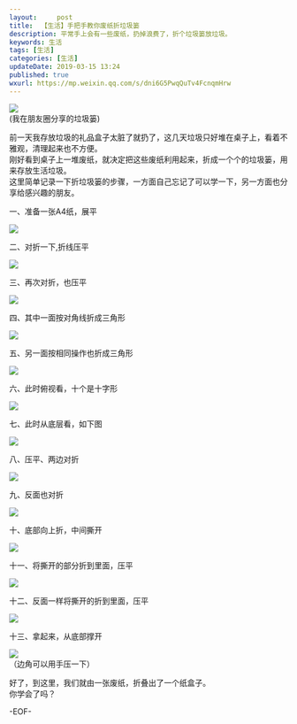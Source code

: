 ```yaml
---   
layout:     post  
title:  【生活】手把手教你废纸折垃圾篓
description: 平常手上会有一些废纸，扔掉浪费了，折个垃圾篓放垃圾。  
keywords: 生活  
tags: [生活]    
categories: [生活]  
updateDate: 2019-03-15 13:24   
published: true 
wxurl: https://mp.weixin.qq.com/s/dni6G5PwqQuTv4FcnqmHrw  
---  
```



![](https://res2019.tiankonguse.com/images/2019/03/paper-to-box-001.jpg)  
(我在朋友圈分享的垃圾篓)  



前一天我存放垃圾的礼品盒子太脏了就扔了，这几天垃圾只好堆在桌子上，看着不雅观，清理起来也不方便。  
刚好看到桌子上一堆废纸，就决定把这些废纸利用起来，折成一个个的垃圾篓，用来存放生活垃圾。  
这里简单记录一下折垃圾篓的步骤，一方面自己忘记了可以学一下，另一方面也分享给感兴趣的朋友。  



一、准备一张A4纸，展平  


![](https://res2019.tiankonguse.com/images/2019/03/paper-to-box-002.jpg)  


二、对折一下,折线压平  


![](https://res2019.tiankonguse.com/images/2019/03/paper-to-box-003.jpg)  


三、再次对折，也压平  


![](https://res2019.tiankonguse.com/images/2019/03/paper-to-box-004.jpg)  


四、其中一面按对角线折成三角形  


![](https://res2019.tiankonguse.com/images/2019/03/paper-to-box-005.jpg)  


五、另一面按相同操作也折成三角形  


![](https://res2019.tiankonguse.com/images/2019/03/paper-to-box-006.jpg)  


六、此时俯视看，十个是十字形  


![](https://res2019.tiankonguse.com/images/2019/03/paper-to-box-007.jpg)  


七、此时从底层看，如下图  


![](https://res2019.tiankonguse.com/images/2019/03/paper-to-box-008.jpg)  


八、压平、两边对折  


![](https://res2019.tiankonguse.com/images/2019/03/paper-to-box-009.jpg)  


九、反面也对折  


![](https://res2019.tiankonguse.com/images/2019/03/paper-to-box-010.jpg)  


十、底部向上折，中间撕开  


![](https://res2019.tiankonguse.com/images/2019/03/paper-to-box-011.jpg)  


十一、将撕开的部分折到里面，压平  


![](https://res2019.tiankonguse.com/images/2019/03/paper-to-box-012.jpg)  


十二、反面一样将撕开的折到里面，压平 


![](https://res2019.tiankonguse.com/images/2019/03/paper-to-box-013.jpg)  


十三、拿起来，从底部撑开


![](https://res2019.tiankonguse.com/images/2019/03/paper-to-box-014.jpg)  
（边角可以用手压一下）


好了，到这里，我们就由一张废纸，折叠出了一个纸盒子。    
你学会了吗？  



-EOF-  


